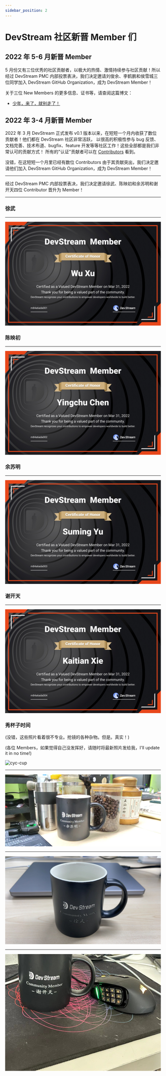 ```yaml
---
sidebar_position: 2
---
```


# DevStream 社区新晋 Member 们

## 2022 年 5-6 月新晋 Member

5 月份又有三位优秀的社区贡献者，以极大的热情、激情持续参与社区贡献！所以经过 DevStream PMC 内部投票表决，我们决定邀请刘俊余、李鹤鹏和侯雪城三位同学加入 DevStream GitHub Organization，成为 DevStream Member！

关于三位 New Members 的更多信息、证书等，请查阅这篇博文：

- [少年，来了，就别走了！](https://blog.devstream.io/posts/5月新晋member/)

## 2022 年 3-4 月新晋 Member

2022 年 3 月 DevStream 正式发布 v0.1 版本以来，在短短一个月内收获了数位贡献者！他们都在 DevStream 社区非常活跃，
以很高的积极性参与 bug 反馈、文档完善、技术布道、bugfix、feature 开发等等社区工作！这些全部都是我们非常认可的贡献方式！
所有的"认证"贡献者可以在 [Contributors](https://www.devstream.io/zh/blog/devstream-community-new-members/) 看到。

没错，在这短短一个月里已经有数位 Contributors 由于其贡献突出，我们决定邀请他们加入 DevStream GitHub Organization，成为 DevStream Member！

---

经过 DevStream PMC 内部投票表决，我们决定邀请徐武、陈映初和余苏明和谢开天四位 Contributor 晋升为 Member！

---

### 徐武

---

![](/img/community/contributor/members/xuwu.png)

### 陈映初

---

![chenyingchu](/img/community/contributor/members/chenyingchu.png)

### 余苏明

---

![yusuming](/img/community/contributor/members/yusuming.png)

### 谢开天

---

![xiekaitian](/img/community/contributor/members/xiekaitian.png)

### 秀杯子时间

(没错，这些照片看着很不专业。抢镜的各种杂物。但是。真实！)

(各位 Members，如果觉得自己没发挥好，请随时将最新照片发给我，I'll update it in no time!)

![cyc-cup](/img/community/contributor/members/cyc-cup.jpg)

---

![ysm-cup](/img/community/contributor/members/ysm-cup.jpg)

---

![xw-cup](/img/community/contributor/members/xw-cup.jpg)

---

![xkt-cup](/img/community/contributor/members/xkt-cup.jpeg)
